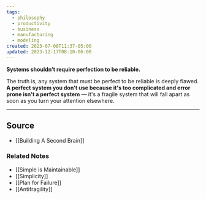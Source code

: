 ```yaml
---
tags:
  - philosophy
  - productivity
  - business
  - manufacturing
  - modeling
created: 2023-07-08T11:37-05:00
updated: 2023-12-17T08:10-06:00
---
```

**Systems shouldn’t require perfection to be reliable.**

The truth is, any system that must be perfect to be reliable is deeply flawed. **A perfect system you don't use because it's too complicated and error prone isn't a perfect system** — it's a fragile system that will fall apart as soon as you turn your attention elsewhere.

---

## Source
- [[Building A Second Brain]]

### Related Notes
- [[Simple is Maintainable]] 
- [[Simplicity]] 
- [[Plan for Failure]]
- [[Antifragility]]